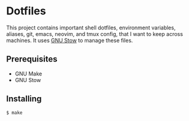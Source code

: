 Dotfiles
========

This project contains important shell dotfiles, environment variables,
aliases, git, emacs, neovim, and tmux config, that I want to keep
across machines. It uses [GNU
Stow](https://www.gnu.org/software/stow/) to manage these files.

## Prerequisites

* GNU Make
* GNU Stow

## Installing

```
$ make
```
